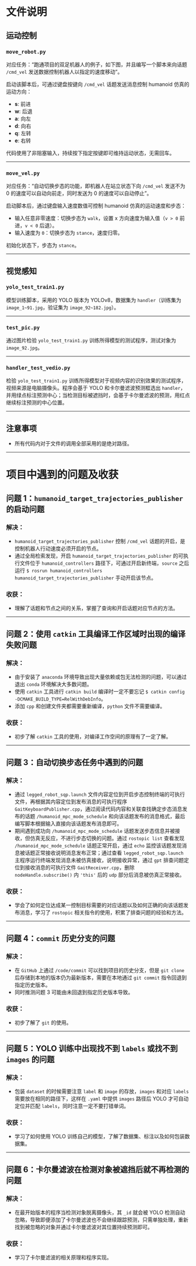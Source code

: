 # 文件说明

## 运动控制

### `move_robot.py`
对应任务：“跑通项目的双足机器人的例子，如下图，并且编写一个脚本来向话题 `/cmd_vel` 发送数据控制机器人以指定的速度移动”。

启动该脚本后，可通过键盘按键向 `/cmd_vel` 话题发送消息控制 humanoid 仿真的运动方向：

- **s**: 前进  
- **w**: 后退  
- **a**: 向左  
- **d**: 向右  
- **q**: 左转  
- **e**: 右转  

代码使用了非阻塞输入，持续按下指定按键即可维持运动状态，无需回车。

---

### `move_vel.py`
对应任务：“自动切换步态的功能，即机器人在站立状态下向 `/cmd_vel` 发送不为 0 的速度可以自动向前走，同时发送为 0 的速度可以自动停止”。

启动脚本后，通过键盘输入速度数值可控制 humanoid 仿真的运动速度和步态：

- 输入任意非零速度：切换步态为 `walk`，设置 x 方向速度为输入值（`v > 0` 前进，`v < 0` 后退）。  
- 输入速度为 `0`：切换步态为 `stance`，速度归零。  

初始化状态下，步态为 `stance`。

---

## 视觉感知

### `yolo_test_train1.py`
模型训练脚本，采用的 YOLO 版本为 YOLOv8，数据集为 `handler`（训练集为 `image_1~91.jpg`，验证集为 `image_92~182.jpg`）。

---

### `test_pic.py`
通过图片检验 `yolo_test_train1.py` 训练所得模型的测试程序，测试对象为 `image_92.jpg`。

---

### `handler_test_vedio.py`
检验 `yolo_test_train1.py` 训练所得模型对于视频内容的识别效果的测试程序，视频来源是电脑摄像头。程序会基于 YOLO 和卡尔曼滤波预测框选出 `handler`，并用绿点标注预测中心；当检测目标被遮挡时，会基于卡尔曼滤波的预测，用红点继续标注预测的中心位置。

---

## 注意事项
- 所有代码内对于文件的调用全部采用的是绝对路径。

---

# 项目中遇到的问题及收获

## 问题 1：`humanoid_target_trajectories_publisher` 的启动问题
### 解决：
- `humanoid_target_trajectories_publisher` 控制 `/cmd_vel` 话题的开启，是控制机器人行动速度必须开启的节点。
- 通过全局检索发现，开启 `humanoid_target_trajectories_publisher` 的可执行文件位于 `humanoid_controllers` 路径下，可通过开启新终端，`source` 之后运行 `$ rosrun humanoid_controllers humanoid_target_trajectories_publisher` 手动开启该节点。

### 收获：
- 理解了话题和节点之间的关系，掌握了查询和开启话题对应节点的方法。

---

## 问题 2：使用 `catkin` 工具编译工作区域时出现的编译失败问题
### 解决：
- 由于安装了 `anaconda` 环境导致出现大量依赖或包无法检测的问题，可以通过退出 `conda` 环境解决大多数问题。
- 使用 `catkin` 工具进行 `catkin build` 编译时一定不要忘记 `$ catkin config -DCMAKE_BUILD_TYPE=RelWithDebInfo`。
- 添加 `cpp` 和创建文件夹都需要重新编译，`python` 文件不需要编译。

### 收获：
- 初步了解 `catkin` 工具的使用，对编译工作空间的原理有了一定了解。

---

## 问题 3：自动切换步态任务中遇到的问题
### 解决：
- 通过 `legged_robot_sqp.launch` 文件内容定位到开启步态控制终端的可执行文件，再根据其内容定位到发布消息的可执行程序 `GaitKeyboardPublisher.cpp`，通过阅读代码内容和关联查找确定步态消息发布的话题 `/humanoid_mpc_mode_schedule` 和向该话题发布的消息格式，最后编写脚本根据输入直接向该话题发布消息即可。
- 期间遇到成功向 `/humanoid_mpc_mode_schedule` 话题发送步态信息并被接收，但仿真无反应，不进行步态切换的问题。通过 `rostopic list` 查看发现 `/humanoid_mpc_mode_schedule` 话题正常开启，通过 `echo` 监控该话题发现消息被话题正常接收说明消息发布正常；通过查看 `legged_robot_sqp.launch` 主程序运行终端发现消息未被仿真接收，说明接收异常，通过 `gpt` 排查问题定位到接收消息的可执行文件 `GaitReceiver.cpp`，删除 `nodeHandle.subscribe()` 内 `'this'` 后的 `udp` 部分后消息被仿真正常接收。

### 收获：
- 学会了如何定位达成某一控制目标需要的对应话题以及如何正确的向该话题发布消息，学习了 `rostopic` 相关指令的使用，积累了排查问题的经验和方法。

---

## 问题 4：`commit` 历史分支的问题
### 解决：
- 在 `GitHub` 上通过 `/code/commit` 可以找到项目的历史分支，但是 `git clone` 后存储到本地的版本仍为最新版本，需要在本地通过 `git commit` 指令回退到指定历史版本。
- 同时推测问题 3 可能由未回退到指定历史版本导致。

### 收获：
- 初步了解了 `git` 的使用。

---

## 问题 5：YOLO 训练中出现找不到 `labels` 或找不到 `images` 的问题
### 解决：
- 包装 `dataset` 的时候需要注意 `label` 和 `image` 的存放，`images` 和对应 `labels` 需要放在相同的路径下，这样在 `.yaml` 中提供 `images` 路径后 YOLO 才可自动定位并匹配 `labels`，同时注意一定不要打错单词。

### 收获：
- 学习了如何使用 YOLO 训练自己的模型，了解了数据集、标注以及如何包装数据集。

---

## 问题 6：卡尔曼滤波在检测对象被遮挡后就不再检测的问题
### 解决：
- 在最开始版本的程序当检测对象脱离摄像头，其 `_id` 就会被 YOLO 检测自动忽略，导致即便添加了卡尔曼滤波也不会继续跟踪预测，只需单独处理，重新找到被忽略的对象并通过卡尔曼滤波对其位置持续预测即可。

### 收获：
- 学习了卡尔曼滤波的相关原理和程序实现。

